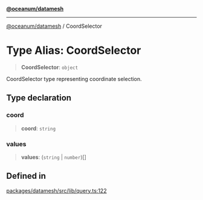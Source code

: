 [**@oceanum/datamesh**](../README.md)

***

[@oceanum/datamesh](../README.md) / CoordSelector

# Type Alias: CoordSelector

> **CoordSelector**: `object`

CoordSelector type representing coordinate selection.

## Type declaration

### coord

> **coord**: `string`

### values

> **values**: (`string` \| `number`)[]

## Defined in

[packages/datamesh/src/lib/query.ts:122](https://github.com/oceanum-io/oceanum-js/blob/434a76394a76820b6be1b553be9d6f05bb5ccb16/packages/datamesh/src/lib/query.ts#L122)
